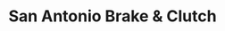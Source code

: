 ---
title: "San Antonio Brake & Clutch"
url: /san-antonio/san-antonio-brake-und-clutch/
shop: Autoteile
---